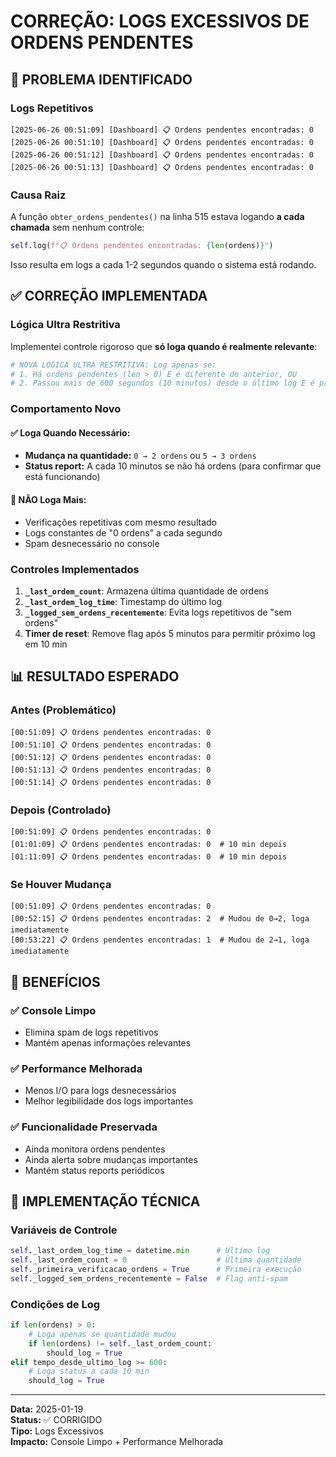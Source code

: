 # CORREÇÃO: LOGS EXCESSIVOS DE ORDENS PENDENTES

## 🚨 **PROBLEMA IDENTIFICADO**

### Logs Repetitivos
```
[2025-06-26 00:51:09] [Dashboard] 📋 Ordens pendentes encontradas: 0
[2025-06-26 00:51:10] [Dashboard] 📋 Ordens pendentes encontradas: 0
[2025-06-26 00:51:12] [Dashboard] 📋 Ordens pendentes encontradas: 0
[2025-06-26 00:51:13] [Dashboard] 📋 Ordens pendentes encontradas: 0
```

### Causa Raiz
A função `obter_ordens_pendentes()` na linha 515 estava logando **a cada chamada** sem nenhum controle:
```python
self.log(f"📋 Ordens pendentes encontradas: {len(ordens)}")
```

Isso resulta em logs a cada 1-2 segundos quando o sistema está rodando.

## ✅ **CORREÇÃO IMPLEMENTADA**

### Lógica Ultra Restritiva
Implementei controle rigoroso que **só loga quando é realmente relevante**:

```python
# NOVA LÓGICA ULTRA RESTRITIVA: Log apenas se:
# 1. Há ordens pendentes (len > 0) E é diferente do anterior, OU  
# 2. Passou mais de 600 segundos (10 minutos) desde o último log E é primeira verificação do período
```

### Comportamento Novo

#### ✅ **Loga Quando Necessário:**
- **Mudança na quantidade:** `0 → 2 ordens` ou `5 → 3 ordens`
- **Status report:** A cada 10 minutos se não há ordens (para confirmar que está funcionando)

#### 🚫 **NÃO Loga Mais:**
- Verificações repetitivas com mesmo resultado
- Logs constantes de "0 ordens" a cada segundo
- Spam desnecessário no console

### Controles Implementados

1. **`_last_ordem_count`**: Armazena última quantidade de ordens
2. **`_last_ordem_log_time`**: Timestamp do último log
3. **`_logged_sem_ordens_recentemente`**: Evita logs repetitivos de "sem ordens"
4. **Timer de reset**: Remove flag após 5 minutos para permitir próximo log em 10 min

## 📊 **RESULTADO ESPERADO**

### Antes (Problemático)
```
[00:51:09] 📋 Ordens pendentes encontradas: 0
[00:51:10] 📋 Ordens pendentes encontradas: 0  
[00:51:12] 📋 Ordens pendentes encontradas: 0
[00:51:13] 📋 Ordens pendentes encontradas: 0
[00:51:14] 📋 Ordens pendentes encontradas: 0
```

### Depois (Controlado)
```
[00:51:09] 📋 Ordens pendentes encontradas: 0
[01:01:09] 📋 Ordens pendentes encontradas: 0  # 10 min depois
[01:11:09] 📋 Ordens pendentes encontradas: 0  # 10 min depois
```

### Se Houver Mudança
```
[00:51:09] 📋 Ordens pendentes encontradas: 0
[00:52:15] 📋 Ordens pendentes encontradas: 2  # Mudou de 0→2, loga imediatamente
[00:53:22] 📋 Ordens pendentes encontradas: 1  # Mudou de 2→1, loga imediatamente
```

## 🎯 **BENEFÍCIOS**

### ✅ **Console Limpo**
- Elimina spam de logs repetitivos
- Mantém apenas informações relevantes

### ✅ **Performance Melhorada**
- Menos I/O para logs desnecessários
- Melhor legibilidade dos logs importantes

### ✅ **Funcionalidade Preservada**
- Ainda monitora ordens pendentes
- Ainda alerta sobre mudanças importantes
- Mantém status reports periódicos

## 🔧 **IMPLEMENTAÇÃO TÉCNICA**

### Variáveis de Controle
```python
self._last_ordem_log_time = datetime.min      # Último log
self._last_ordem_count = 0                    # Última quantidade  
self._primeira_verificacao_ordens = True      # Primeira execução
self._logged_sem_ordens_recentemente = False  # Flag anti-spam
```

### Condições de Log
```python
if len(ordens) > 0:
    # Loga apenas se quantidade mudou
    if len(ordens) != self._last_ordem_count:
        should_log = True
elif tempo_desde_ultimo_log >= 600:
    # Loga status a cada 10 min
    should_log = True
```

---

**Data:** 2025-01-19  
**Status:** ✅ CORRIGIDO  
**Tipo:** Logs Excessivos  
**Impacto:** Console Limpo + Performance Melhorada

